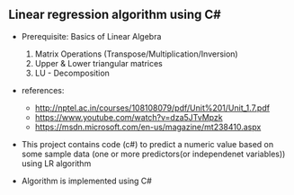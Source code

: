 ## Linear regression algorithm using C#

* Prerequisite: Basics of Linear Algebra

  1. Matrix Operations (Transpose/Multiplication/Inversion)
  2. Upper & Lower triangular matrices
  3. LU - Decomposition 
* references:  
    - http://nptel.ac.in/courses/108108079/pdf/Unit%201/Unit_1.7.pdf
    - https://www.youtube.com/watch?v=dza5JTvMpzk
    - https://msdn.microsoft.com/en-us/magazine/mt238410.aspx

* This project contains code (c#) to predict a numeric value based on some sample data (one or more predictors(or independenet variables)) using LR algorithm
* Algorithm is implemented using C#


